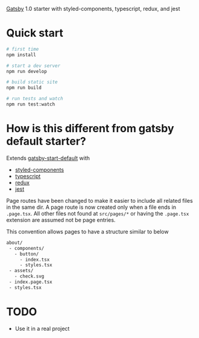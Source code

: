 [Gatsby] 1.0 starter with styled-components, typescript, redux, and jest

# Quick start

```bash
# first time
npm install

# start a dev server
npm run develop

# build static site
npm run build

# run tests and watch
npm run test:watch

```

# How is this different from gatsby default starter?

Extends [gatsby-start-default] with

 - [styled-components]
 - [typescript]
 - [redux]
 - [jest]

Page routes have been changed to make it easier to include all related files in the same dir.  A page route is now created only when a file ends in `.page.tsx`.  All other files not found at `src/pages/*` or having the `.page.tsx` extension are assumed not be page entries.

This convention allows pages to have a structure similar to below

```bash
about/
 - components/
   - button/
     - index.tsx
     - styles.tsx
 - assets/
   - check.svg
 - index.page.tsx
 - styles.tsx

```

# TODO

 - Use it in a real project



[gatsby]: http://gatsbyjs.org
[styled-components]: http://styled-components.com
[typescript]: http://typescriptlang.org
[redux]: http://redux.js.org
[jest]: http://facebook.github.io/jest
[gatsby-start-default]: http://github.com/gatsbyjs/gatsby-starter-default
